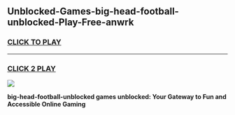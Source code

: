 
## Unblocked-Games-big-head-football-unblocked-Play-Free-anwrk
<h3>
<a href="https://premium76.site?title=big-head-football-unblocked&ref=19M">CLICK TO PLAY</a></h3>
<hr>

<h3>
<a href="https://premium76.site?title=big-head-football-unblocked&ref=19M">CLICK 2 PLAY</a>
  
</h3>

<a href="https://premium76.site?title=big-head-football-unblocked&ref=19M"><img src="https://clearcache.store/games.png"></a>


**big-head-football-unblocked games unblocked: Your Gateway to Fun and Accessible Online Gaming**
